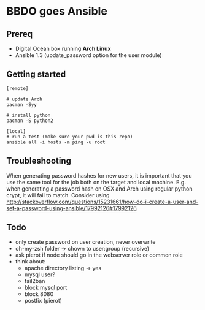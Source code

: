 BBDO goes Ansible
=================

Prereq
------

- Digital Ocean box running **Arch Linux**
- Ansible 1.3 (update_password option for the user module)

Getting started
---------------

````
[remote]

# update Arch
pacman -Syy

# install python
pacman -S python2

[local]
# run a test (make sure your pwd is this repo)
ansible all -i hosts -m ping -u root
````

Troubleshooting
---------------

When generating password hashes for new users, it is important
that you use the same tool for the job both on the target
and local machine. E.g. when generating a password hash on
OSX and Arch using regular python crypt, it will fail to match.
Consider using http://stackoverflow.com/questions/15231661/how-do-i-create-a-user-and-set-a-password-using-ansible/17992126#17992126

Todo
----
- only create password on user creation, never overwrite
- oh-my-zsh folder -> chown to user:group (recursive)
- ask pierot if node should go in the webserver role or common role
- think about:
  - apache directory listing -> yes
  - mysql user?
  - fail2ban
  - block mysql port
  - block 8080
  - postfix (pierot)
